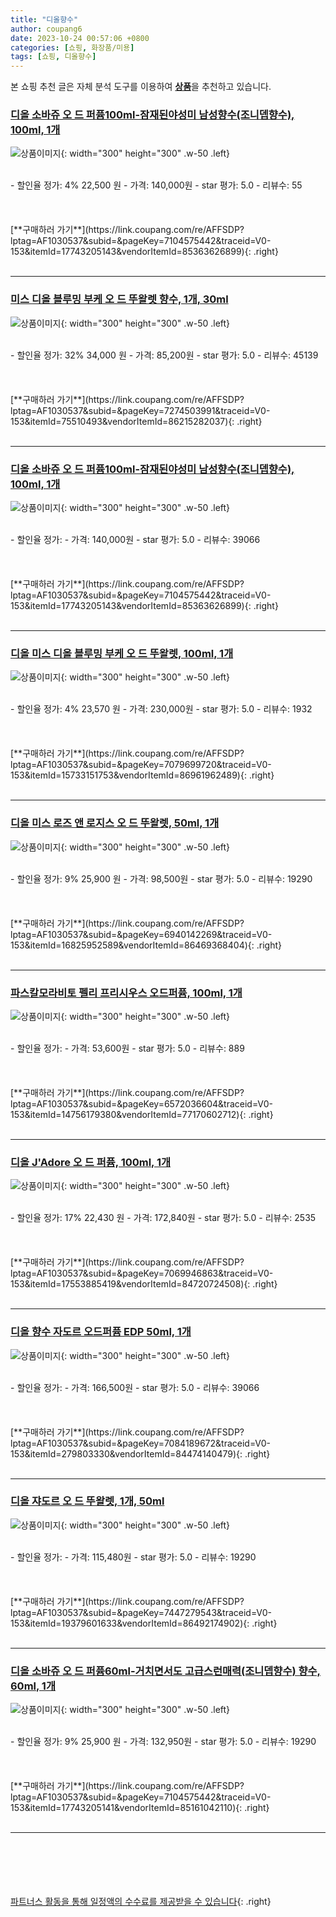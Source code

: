 ```yaml
---
title: "디올향수"
author: coupang6
date: 2023-10-24 00:57:06 +0800
categories: [쇼핑, 화장품/미용]
tags: [쇼핑, 디올향수]
---
```


본 쇼핑 추천 글은 자체 분석 도구를 이용하여 [**상품**](https://link.coupang.com/a/bao1ui)을 추천하고 있습니다.

### [디올 소바쥬 오 드 퍼퓸100ml-잠재된야성미 남성향수(조니뎁향수), 100ml, 1개](https://link.coupang.com/re/AFFSDP?lptag=AF1030537&subid=&pageKey=7104575442&traceid=V0-153&itemId=17743205143&vendorItemId=85363626899)

![상품이미지](https://thumbnail9.coupangcdn.com/thumbnails/remote/230x230ex/image/vendor_inventory/e890/948192e97bfb39f1d45ff4d4b5116ccccc7e5c4efeb711f9d4d5852ccbaf.jpg){: width="300" height="300" .w-50 .left}


<br>
- 할인율 정가: 4%  22,500   원
- 가격: 140,000원
- star 평가: 5.0
- 리뷰수: 55
<br>
<br>
<br>
<br>
[**구매하러 가기**](https://link.coupang.com/re/AFFSDP?lptag=AF1030537&subid=&pageKey=7104575442&traceid=V0-153&itemId=17743205143&vendorItemId=85363626899){: .right}
<br>
<br>

---

### [미스 디올 블루밍 부케 오 드 뚜왈렛 향수, 1개, 30ml](https://link.coupang.com/re/AFFSDP?lptag=AF1030537&subid=&pageKey=7274503991&traceid=V0-153&itemId=75510493&vendorItemId=86215282037)

![상품이미지](https://thumbnail9.coupangcdn.com/thumbnails/remote/230x230ex/image/vendor_inventory/58c2/80799d64704fc5f1d60ff1ac73f49b0dd516924d7a3de95041570a2397c3.jpeg){: width="300" height="300" .w-50 .left}


<br>
- 할인율 정가: 32%  34,000   원
- 가격: 85,200원
- star 평가: 5.0
- 리뷰수: 45139
<br>
<br>
<br>
<br>
[**구매하러 가기**](https://link.coupang.com/re/AFFSDP?lptag=AF1030537&subid=&pageKey=7274503991&traceid=V0-153&itemId=75510493&vendorItemId=86215282037){: .right}
<br>
<br>

---

### [디올 소바쥬 오 드 퍼퓸100ml-잠재된야성미 남성향수(조니뎁향수), 100ml, 1개](https://link.coupang.com/re/AFFSDP?lptag=AF1030537&subid=&pageKey=7104575442&traceid=V0-153&itemId=17743205143&vendorItemId=85363626899)

![상품이미지](https://thumbnail9.coupangcdn.com/thumbnails/remote/230x230ex/image/vendor_inventory/e890/948192e97bfb39f1d45ff4d4b5116ccccc7e5c4efeb711f9d4d5852ccbaf.jpg){: width="300" height="300" .w-50 .left}


<br>
- 할인율 정가: 
- 가격: 140,000원
- star 평가: 5.0
- 리뷰수: 39066
<br>
<br>
<br>
<br>
[**구매하러 가기**](https://link.coupang.com/re/AFFSDP?lptag=AF1030537&subid=&pageKey=7104575442&traceid=V0-153&itemId=17743205143&vendorItemId=85363626899){: .right}
<br>
<br>

---

### [디올 미스 디올 블루밍 부케 오 드 뚜왈렛, 100ml, 1개](https://link.coupang.com/re/AFFSDP?lptag=AF1030537&subid=&pageKey=7079699720&traceid=V0-153&itemId=15733151753&vendorItemId=86961962489)

![상품이미지](https://thumbnail9.coupangcdn.com/thumbnails/remote/230x230ex/image/vendor_inventory/c8af/04c17d7a971d7d428244839e4065de507ed30e893274504ba33823e388ea.jpg){: width="300" height="300" .w-50 .left}


<br>
- 할인율 정가: 4%  23,570   원
- 가격: 230,000원
- star 평가: 5.0
- 리뷰수: 1932
<br>
<br>
<br>
<br>
[**구매하러 가기**](https://link.coupang.com/re/AFFSDP?lptag=AF1030537&subid=&pageKey=7079699720&traceid=V0-153&itemId=15733151753&vendorItemId=86961962489){: .right}
<br>
<br>

---

### [디올 미스 로즈 앤 로지스 오 드 뚜왈렛, 50ml, 1개](https://link.coupang.com/re/AFFSDP?lptag=AF1030537&subid=&pageKey=6940142269&traceid=V0-153&itemId=16825952589&vendorItemId=86469368404)

![상품이미지](https://thumbnail10.coupangcdn.com/thumbnails/remote/230x230ex/image/vendor_inventory/ce1f/1074fa1581fcd940e640b30ee2a78092dd8962a22e690425ae949937a2db.jpg){: width="300" height="300" .w-50 .left}


<br>
- 할인율 정가: 9%  25,900   원
- 가격: 98,500원
- star 평가: 5.0
- 리뷰수: 19290
<br>
<br>
<br>
<br>
[**구매하러 가기**](https://link.coupang.com/re/AFFSDP?lptag=AF1030537&subid=&pageKey=6940142269&traceid=V0-153&itemId=16825952589&vendorItemId=86469368404){: .right}
<br>
<br>

---

### [파스칼모라비토 펠리 프리시우스 오드퍼퓸, 100ml, 1개](https://link.coupang.com/re/AFFSDP?lptag=AF1030537&subid=&pageKey=6572036604&traceid=V0-153&itemId=14756179380&vendorItemId=77170602712)

![상품이미지](https://thumbnail9.coupangcdn.com/thumbnails/remote/230x230ex/image/retail/images/2101010399654146-2f34f0b8-1eef-4648-810e-5c594671ec70.png){: width="300" height="300" .w-50 .left}


<br>
- 할인율 정가: 
- 가격: 53,600원
- star 평가: 5.0
- 리뷰수: 889
<br>
<br>
<br>
<br>
[**구매하러 가기**](https://link.coupang.com/re/AFFSDP?lptag=AF1030537&subid=&pageKey=6572036604&traceid=V0-153&itemId=14756179380&vendorItemId=77170602712){: .right}
<br>
<br>

---

### [디올 J'Adore 오 드 퍼퓸, 100ml, 1개](https://link.coupang.com/re/AFFSDP?lptag=AF1030537&subid=&pageKey=7069946863&traceid=V0-153&itemId=17553885419&vendorItemId=84720724508)

![상품이미지](https://thumbnail7.coupangcdn.com/thumbnails/remote/230x230ex/image/vendor_inventory/3b0b/0da8da18626713a24bf5e2f8e20b391a6c0cce202fec568f0c451234a847.jpg){: width="300" height="300" .w-50 .left}


<br>
- 할인율 정가: 17%  22,430   원
- 가격: 172,840원
- star 평가: 5.0
- 리뷰수: 2535
<br>
<br>
<br>
<br>
[**구매하러 가기**](https://link.coupang.com/re/AFFSDP?lptag=AF1030537&subid=&pageKey=7069946863&traceid=V0-153&itemId=17553885419&vendorItemId=84720724508){: .right}
<br>
<br>

---

### [디올 향수 자도르 오드퍼퓸 EDP 50ml, 1개](https://link.coupang.com/re/AFFSDP?lptag=AF1030537&subid=&pageKey=7084189672&traceid=V0-153&itemId=279803330&vendorItemId=84474140479)

![상품이미지](https://thumbnail9.coupangcdn.com/thumbnails/remote/230x230ex/image/vendor_inventory/5738/cdb0e907e7e2b80fa13cd36491c3c856957efd2c03602f2094d8c553379b.jpg){: width="300" height="300" .w-50 .left}


<br>
- 할인율 정가: 
- 가격: 166,500원
- star 평가: 5.0
- 리뷰수: 39066
<br>
<br>
<br>
<br>
[**구매하러 가기**](https://link.coupang.com/re/AFFSDP?lptag=AF1030537&subid=&pageKey=7084189672&traceid=V0-153&itemId=279803330&vendorItemId=84474140479){: .right}
<br>
<br>

---

### [디올 쟈도르 오 드 뚜왈렛, 1개, 50ml](https://link.coupang.com/re/AFFSDP?lptag=AF1030537&subid=&pageKey=7447279543&traceid=V0-153&itemId=19379601633&vendorItemId=86492174902)

![상품이미지](https://thumbnail8.coupangcdn.com/thumbnails/remote/230x230ex/image/vendor_inventory/f0d0/f88cc26173238fb89305e0fd7b8b3e547c11f923a62106d9d269721c7941.jpg){: width="300" height="300" .w-50 .left}


<br>
- 할인율 정가: 
- 가격: 115,480원
- star 평가: 5.0
- 리뷰수: 19290
<br>
<br>
<br>
<br>
[**구매하러 가기**](https://link.coupang.com/re/AFFSDP?lptag=AF1030537&subid=&pageKey=7447279543&traceid=V0-153&itemId=19379601633&vendorItemId=86492174902){: .right}
<br>
<br>

---

### [디올 소바쥬 오 드 퍼퓸60ml-거치면서도 고급스런매력(조니뎁향수) 향수, 60ml, 1개](https://link.coupang.com/re/AFFSDP?lptag=AF1030537&subid=&pageKey=7104575442&traceid=V0-153&itemId=17743205141&vendorItemId=85161042110)

![상품이미지](https://thumbnail9.coupangcdn.com/thumbnails/remote/230x230ex/image/vendor_inventory/4678/6c605a3a47324b7e9106dc94d5f9bac716c4ce0185a04bff436596ca0768.PNG){: width="300" height="300" .w-50 .left}


<br>
- 할인율 정가: 9%  25,900   원
- 가격: 132,950원
- star 평가: 5.0
- 리뷰수: 19290
<br>
<br>
<br>
<br>
[**구매하러 가기**](https://link.coupang.com/re/AFFSDP?lptag=AF1030537&subid=&pageKey=7104575442&traceid=V0-153&itemId=17743205141&vendorItemId=85161042110){: .right}
<br>
<br>

---
<br><br><br><br><br> [파트너스 활동을 통해 일정액의 수수료를 제공받을 수 있습니다](https://link.coupang.com/a/bao1ui){: .right}